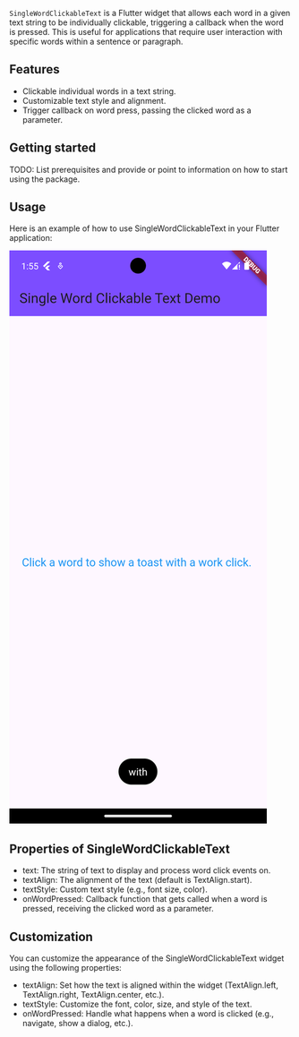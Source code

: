 `SingleWordClickableText` is a Flutter widget that allows each word in a given text string to be individually clickable, triggering a callback when the word is pressed. This is useful for applications that require user interaction with specific words within a sentence or paragraph.

## Features

- Clickable individual words in a text string.
- Customizable text style and alignment.
- Trigger callback on word press, passing the clicked word as a parameter.

## Getting started

TODO: List prerequisites and provide or point to information on how to
start using the package.

## Usage

Here is an example of how to use SingleWordClickableText in your Flutter application:

![guide.png](assets%2Fimages%2Fguide.png)

## Properties of SingleWordClickableText
- text: The string of text to display and process word click events on.
- textAlign: The alignment of the text (default is TextAlign.start).
- textStyle: Custom text style (e.g., font size, color).
- onWordPressed: Callback function that gets called when a word is pressed, receiving the clicked word as a parameter.

## Customization
You can customize the appearance of the SingleWordClickableText widget using the following properties:

- textAlign: Set how the text is aligned within the widget (TextAlign.left, TextAlign.right, TextAlign.center, etc.).
- textStyle: Customize the font, color, size, and style of the text.
- onWordPressed: Handle what happens when a word is clicked (e.g., navigate, show a dialog, etc.).

